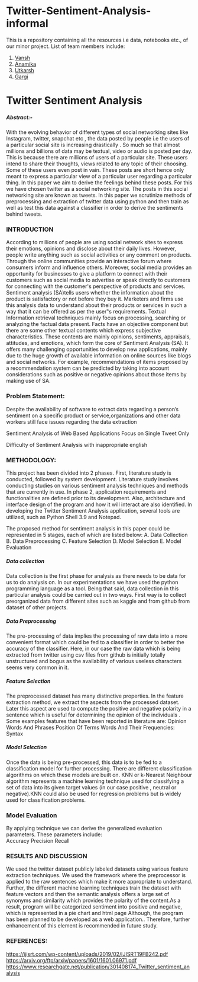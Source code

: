 # Twitter-Sentiment-Analysis-informal

This is a repository containing all the resources i.e data, notebooks etc., of our minor project. List of team members include:
1. [Vansh](https://github.com/vansh45)
2. [Anamika](https://github.com/ANAMIKA1410)
3. [Utkarsh](https://github.com/utquarsh027)
4. [Gargi](https://github.com/gargi-09)




# Twitter Sentiment Analysis


##### Abstract:- 
With the evolving behavior of different types of social networking sites like Instagram, twitter, snapchat etc , the data posted by people i.e the users of a particular social site is increasing drastically . So much so that almost millions and billions of data may be textual, video or audio is posted per day. This is because there are millions of users of a particular site. These users intend to share their thoughts, views related to any topic of their choosing. Some of these users even post in vain. These posts are short hence only meant to express a particular view of a particular user regarding a particular thing. In this paper we aim to derive the feelings behind these posts. For this we have chosen twitter as a social networking site. The posts in this social networking site are known as tweets. In this paper we scrutinize methods of preprocessing and extraction of twitter data using python and then train as well as test this data against a classifier in order to derive the sentiments behind tweets. 


### INTRODUCTION 
According to millions of people are using social network sites to express their emotions, opinions and disclose about their daily lives. However, people write anything such as social activities or any comment on products. Through the online communities provide an interactive forum where consumers inform and influence others. Moreover, social media provides an opportunity for businesses to give a platform to connect with their customers such as social media to advertise or speak directly to customers for connecting with the customer's perspective of products and services.
Sentiment analysis (SA)tells users whether the information about the product is satisfactory or not before they buy it. Marketers and firms use this analysis data to understand about their products or services in such a way that it can be offered as per the user‟s requirements.
Textual Information retrieval techniques mainly focus on processing, searching or analyzing the factual data present. Facts have an objective component but there are some other textual contents which express subjective characteristics. These contents are mainly opinions, sentiments, appraisals, attitudes, and emotions, which form the core of Sentiment Analysis (SA). It offers many challenging opportunities to develop new applications, mainly due to the huge growth of available information on online sources like blogs and social networks. For example, recommendations of items proposed by a recommendation system can be predicted by taking into account considerations such as positive or negative opinions about those items by making use of SA.

### Problem Statement: 
Despite the availability of software to extract data regarding a person’s sentiment on a specific product or service,organizations and other data workers still face issues regarding the data extraction






Sentiment Analysis of Web Based Applications Focus on Single Tweet Only






Difficulty of Sentiment Analysis with inappropriate english




### METHODOLOGY:
This project has been divided into 2 phases. First, literature study is conducted, followed by system development. Literature study involves conducting studies on various sentiment analysis techniques and methods that are currently in use. In phase 2, application requirements and functionalities are defined prior to its development. Also, architecture and interface design of  the program and how it will interact are also identified. In developing the Twitter Sentiment Analysis application,  several tools are utilized, such as Python Shell 3.9 and Notepad.


The proposed method for sentiment analysis in this paper could be represented in 5 stages, each of which are listed below:
A. Data Collection 
B. Data Preprocessing 
C. Feature Selection 
D. Model Selection E. Model Evaluation



##### Data collection 
Data collection is the first phase for analysis as there needs to be data for us to do analysis on. In our experimentations we have used the python programming language as a tool. Being that said, data collection in this particular analysis could be carried out in two ways. First way is to collect preorganized data from different sites such as kaggle and from github from dataset of other projects.


##### Data Preprocessing 
The pre-processing of data implies the processing of raw data into a more convenient format which could be fed to a classifier in order to better the accuracy of the classifier. Here, in our case the raw data which is being extracted from twitter using csv files from github is initially totally unstructured and bogus as the availability of various useless characters seems very common in it. 


##### Feature Selection
The preprocessed dataset has many distinctive properties. In the feature extraction method, we extract the aspects from the processed dataset. Later this aspect are used to compute the positive and negative polarity in a sentence which is useful for determining the opinion of the individuals .
Some examples features that have been reported in literature are:
Opinion Words And Phrases
Position Of Terms
Words And Their Frequencies:
Syntax


##### Model Selection 
Once the data is being pre-processed, this data is to be fed to a classification model for further processing. There are different classification algorithms on which these models are built on. 
KNN or k-Nearest Neighbour algorithm represents a machine learning technique used for classifying a set of data into its given target values (in our case positive , neutral or negative).KNN could also be used for regression problems but is widely used for classification problems.


### Model Evaluation
By applying  technique we can derive the generalized evaluation parameters. These parameters include:  
Accuracy
Precision
Recall


### RESULTS AND DISCUSSION 
We used the twitter dataset publicly  labeled datasets using various feature extraction techniques. We used the framework where the preprocessor is applied to the raw sentences which make it more appropriate to understand. Further, the different machine learning techniques train the dataset with feature vectors and then the semantic analysis offers a large set of synonyms and similarity which provides the polarity of the content.As a result, program will be categorized sentiment into positive and negative, which is represented in a pie chart and
html page Although, the program has been planned to be developed as a web application.. Therefore, further enhancement of this element is recommended in future study.


### REFERENCES:
https://ijisrt.com/wp-content/uploads/2019/02/IJISRT19FB242.pdf
https://arxiv.org/ftp/arxiv/papers/1601/1601.06971.pdf
https://www.researchgate.net/publication/301408174_Twitter_sentiment_analysis







